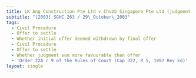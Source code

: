 ```yaml
---
title: LK Ang Construction Pte Ltd v Chubb Singapore Pte Ltd (judgment on costs)
subtitle: "[2003] SGHC 263 / 29\_October\_2003"
tags:
  - Civil Procedure
  - Offer to settle
  - Whether initial offer deemed withdrawn by final offer
  - Civil Procedure
  - Offer to settle
  - Whether judgment sum more favourable than offer
  - 'Order 22A r 9 of the Rules of Court (Cap 322, R 5, 1997 Rev Ed)'
layout: single
---
```


